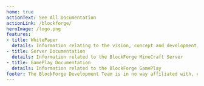 ```yaml
---
home: true
actionText: See All Documentation
actionLink: /blockforge/
heroImage: /logo.png
features:
- title: WhitePaper
  details: Information relating to the vision, concept and development of the BlockForge NFT Project
- title: Server Documentation
  details: Information related to the BlockForge MineCraft Server
- title: GamePlay Documentation
  details: Information related to the BlockForge GamePlay  
footer: The BlockForge Development Team is in no way affiliated with, endorsed by, or a partner of Minecraft, Mojang, Microsoft, or any other related parties.
---
```

